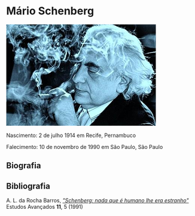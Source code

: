 # Mário Schenberg

![](files/mario_01.jpg)

Nascimento: 2 de julho 1914 em Recife, Pernambuco

Falecimento: 10 de novembro de 1990 em São Paulo, São Paulo

## Biografia

## Bibliografia
A. L. da Rocha Barros, 
[*"Schenberg: nada que é humano lhe era estranho"*](files/barros_ea_1991.pdf)
Estudos Avançados **11**, 5 (1991)
